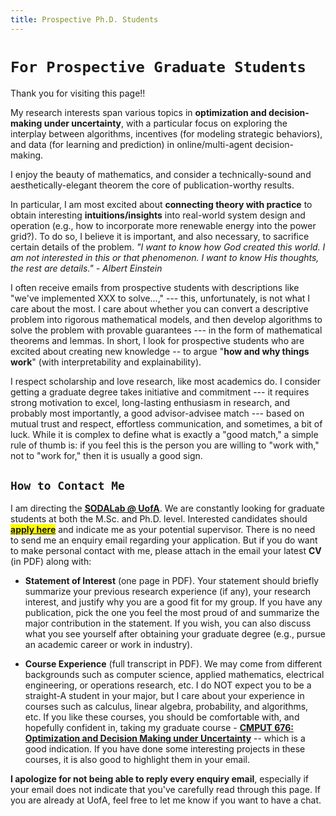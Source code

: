 ```yaml
---
title: Prospective Ph.D. Students
---
```


<!-- <span style="color:tan">
As an educator and researcher, I strongly believe that when an institution accepts the registration of a student - regardless of races, genders, religions, and classes, we are, in effect, entering a moral, ethical, and legal contract with the student to do whatever we can to help that student succeed.
</span>  -->

<!-- The core question my research strives to answer is: What are the best possible **algorithms** and/or **systems** we can design to optimize **decision-making under uncertainty** in terms of efficiency, robustness, and explainability? To achieve these goals, my research uses mathematical tools from computer science, economics, operations research, and  control.  -->

# `For Prospective Graduate Students`

Thank you for visiting this page!! 

My research interests span various topics in **optimization and decision-making under uncertainty**, with a particular focus on exploring the interplay between algorithms, incentives (for modeling strategic behaviors), and data (for learning and prediction) in online/multi-agent decision-making.

I enjoy the beauty of mathematics, and consider a technically-sound and aesthetically-elegant theorem the core of publication-worthy results. 
<!-- I admire good applied research, but also believe that not all research needs to have practical use -- good theory sustains over time, and may unexpectedly unleash its power.  -->
In particular, I am most excited about **connecting theory with practice** to obtain interesting **intuitions/insights** into real-world system design and operation (e.g., how to incorporate more renewable energy into the power grid?). To do so, I believe it is important, and also necessary, to sacrifice certain details of the problem. _"I want to know how God created this world. I am not interested in this or that phenomenon. I want to know His thoughts, the rest are details." - Albert Einstein_

I often receive emails from prospective students with descriptions like "we've implemented XXX to solve...,"  --- this, unfortunately, is not what I care about the most. I care about whether you can convert a descriptive problem into rigorous mathematical models, and then develop algorithms to solve the problem with provable guarantees --- in the form of mathematical theorems and lemmas. In short, I look for prospective students who are excited about creating new knowledge -- to argue "**how and why things work**" (with interpretability and explainability).

I respect scholarship and love research, like most academics do. I consider getting a graduate degree takes initiative and commitment --- it requires  strong motivation to excel, long-lasting enthusiasm in research, and probably most importantly, a good advisor-advisee match --- based on mutual trust and respect,  effortless communication, and sometimes, a bit of luck. While it is complex to define what is exactly a "good match," a simple rule of thumb is: if you feel this is the person you are willing to "work with," not to "work for," then it is usually a good sign.

## `How to Contact Me`

>
I am directing the [**SODALab @ UofA**](https://sodalab.ca). We are constantly looking for graduate students at both the M.Sc. and Ph.D. level. Interested candidates should <mark>[**apply here**](https://www.ualberta.ca/computing-science/graduate-studies/programs-and-admissions/index.html)</mark> and indicate me as your potential supervisor.  There is no need to send me an enquiry email regarding your application. But if you do want to make personal contact with me, please attach in the email your latest **CV** (in PDF) along with:

>
- **Statement of Interest** (one page in PDF). Your statement should briefly summarize your previous research experience (if any), your research interest, and justify why you are a good fit for my group. If you have any publication, pick the one you feel the most proud of and summarize the major contribution in the statement. If you wish, you can also discuss what you see yourself after obtaining your graduate degree (e.g., pursue an academic career or work in industry). 

>
- **Course Experience** (full transcript in PDF). We may come from different backgrounds such as computer science, applied mathematics, electrical engineering, or operations research, etc. I do NOT expect you to be a straight-A student in your major, but I care about your experience in courses such as calculus, linear algebra, probability, and  algorithms, etc. If you like these courses, you should be comfortable  with, and hopefully confident in, taking my graduate course - [**CMPUT 676: Optimization and Decision Making under Uncertainty**](https://xiaoqitan.org/teaching/optimization/) --  which is a good indication. If you have done some interesting projects in these courses, it is also good to highlight them in your email.

>
**I apologize for not being able to reply every enquiry email**, especially if your email does not indicate that you've carefully read through this page. If you are already at UofA, feel free to let me know if you want to have a chat.
